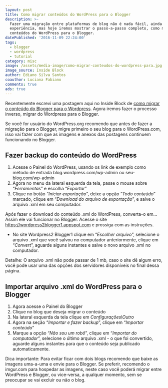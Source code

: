 ```yaml
---
layout: post
title: Como migrar conteúdos do WordPress para o Blogger
description: >-
  Fazer uma migração entre plataformas de blog não é nada fácil, ainda mais sem
  experiência, mas hoje iremos mostrar o passo-a-passo completo, como migrar
  conteúdos do WordPress para o Blogger.
datePublished: '2016-11-09 22:24:00'
tags:
  - blogger
  - wordpress
  - tutorial
category: misc
image: /assets/media-image/como-migrar-conteudos-do-wordpress-para.jpg
image_source: Inside Block
author: Ediano Silva Santos
coauthor: Luciana Fabiano
comments: true
ads: true
---
```

Recentemente escrevi uma postagem aqui no Inside Block de <a href="http://www.insideblock.com/blog/como-migrar-conteudos-do-blogger-para-o.html" target="_blank">como migrar o conteúdo do Blogger para o Wordpress</a>. Agora iremos fazer o processo inverso, migrar do Wordpress para o Blogger.

Se você for usuário do WordPress.org recomendo que antes de fazer a migração para o Blogger,  migre primeiro o seu blog para o WordPress.com, isso vai fazer com que as imagens e anexos das postagens continuem funcionando no Blogger.

## Fazer backup do conteúdo do WordPress

1. Acesse o Painel do WordPress, usando os link de exemplo como método de entrada blog.wordpress.com/wp-admin ou seu-blog.com/wp-admin
2. Agora no menu da lateral esquerda da tela, passe o mouse sobre “_Ferramentas_” e escolha “_Exportar_”
3. Clique no botão “_Iniciar exportação_”, deixe a opção “_Todo conteúdo_” marcado, clique em “_Download do arquivo de exportação_”, e salve o arquivo .xml em seu computador.

Após fazer o download do conteúdo .xml do WordPress, converta-o em... Assim ele vai funcionar no Blogger. Acesse o site https://wordpress2blogger1.appspot.com e prossiga com as instruções.

* No site Wordpress2 Blogger1 clique em “_Escolher arquivo_”, selecione o arquivo .xml que você salvou no computador anteriormente, clique em “_Convert_”, aguarde alguns instantes e salve o novo arquivo .xml no computador.

Detalhe: O arquivo .xml não pode passar de 1 mb, caso o site dê algum erro, você pode usar uma das opções dos servidores disponíveis no final dessa página.

## Importar arquivo .xml do WordPress para o Blogger

1. Agora acesse o Painel do Blogger
2. Clique no blog que deseja migrar o conteúdo
3. Na lateral esquerda da tela clique em _Configurações\Outro_
4. Agora na seção “_Importar e fazer backup_”, clique em “_Importar conteúdo_”
5. Marque a opção “_Não sou um robô_”, clique em “_Importar do computador_”, selecione o último arquivo .xml - o que foi convertido, aguarde alguns instantes para que o conteúdo seja publicado automaticamente.

Dica importante: Para evitar ficar com dois blogs recomendo que baixe as imagens uma-a-uma e envie para o Blogger. Se preferir, recomendo o imgur.com para hospedar as imagens, neste caso você poderá migrar entre WordPress e Blogger, ou vice-versa, a qualquer momento, sem se preocupar se vai excluir ou não o blog.
